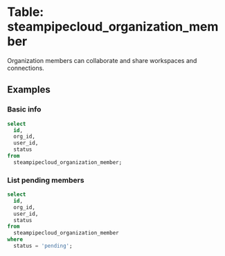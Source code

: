 # Table: steampipecloud_organization_member

Organization members can collaborate and share workspaces and connections.

## Examples

### Basic info

```sql
select
  id,
  org_id,
  user_id,
  status
from
  steampipecloud_organization_member;
```

### List pending members

```sql
select
  id,
  org_id,
  user_id,
  status
from
  steampipecloud_organization_member
where
  status = 'pending';
```
